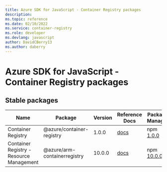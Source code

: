 ```yaml
---
title: Azure SDK for JavaScript - Container Registry packages
description: 
ms.topic: reference
ms.date: 02/10/2022
ms.service: container-registry
ms.role: developer
ms.devlang: javascript
author: DavidCBerry13
ms.author: daberry
---
```


# Azure SDK for JavaScript - Container Registry packages

## Stable packages

| Name                  | Package              | Version          | Reference Docs         | Package Manager                |
|-----------------------|----------------------|------------------|------------------------|--------------------------------|
| Container Registry | @azure/container-registry | 1.0.0 | [docs](/azure/javascript/sdk/sdk-demo2/container-registry/azure-container-registry/stable)  | npm [1.0.0](https://www.npmjs.com/package/%40azure%2Fcontainer-registry) |
| Container Registry - Resource Management | @azure/arm-containerregistry | 10.0.0 | [docs](/azure/javascript/sdk/sdk-demo2/container-registry/azure-arm-containerregistry/stable)  | npm [10.0.0](https://www.npmjs.com/package/%40azure%2Farm-containerregistry) |
 

 


 